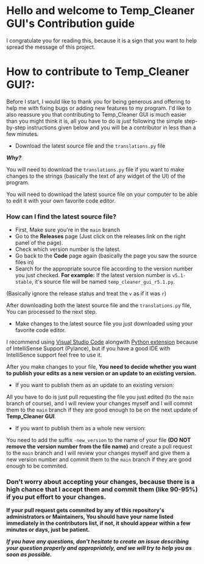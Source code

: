 # Hello and welcome to Temp_Cleaner GUI's Contribution guide
I congratulate you for reading this, because it is a sign that you want to help spread the message of this project.

# How to contribute to Temp_Cleaner GUI?:
Before I start, I would like to thank you for being generous and offering to help me with fixing bugs or adding new features to my program.
I'd like to also reassure you that contributing to Temp_Cleaner GUI is much easier than you might think it is, all you have to do is *just* following the simple step-by-step instructions given below and you will be a contributor in less than a few minutes.
* Download the latest source file and the `translations.py` file

***Why?***


You will need to download the `translations.py` file if you want to make changes to the strings (basically the text of any widget of the UI) of the program.


You will need to download the latest source file on your computer to be able to edit it with your own favorite code editor.

### How can I find the latest source file?

* First, Make sure you're in the `main` branch
* Go to the **Releases** page (Just click on the releases link on the right panel of the page).
* Check which version number is the latest.
* Go back to the **Code** page again (basically the page you saw the source files in)
* Search for the appropriate source file according to the version number you just checked.
**For example:** If the latest version number is `v5.1-stable`, it's source file will be named `temp_cleaner_gui_r5.1.py`.

(Basically ignore the release status and treat the `v` as if it was `r`)

After downloading both the latest source file and the `translations.py` file, You can processed to the next step.

* Make changes to the latest source file you just downloaded using your favorite code editor.

I recommend using [Visual Studio Code](https://code.visualstudio.com/) alongwith [Python extension](https://marketplace.visualstudio.com/items?itemName=ms-python.python) because of IntelliSense Support (Pylance), but if you have a good IDE with IntelliSence support feel free to use it.

After you make changes to your file, **You need to decide whether you want to publish your edits as a new version or an update to an existing version.**

* If you want to publish them as an update to an existing version:

All you have to do is just pull requesting the file you just edited (to the `main` branch of course), and I will review your changes myself and I will commit them to the `main` branch if they are good enough to be on the next update of **Temp_Cleaner GUI**.

* If you want to publish them as a whole new version:

You need to add the suffix `-new_version` to the name of your file **(DO NOT remove the version number from the file name)** and create a pull request to the `main` branch and I will review your changes myself and give them a new version number and commit them to the `main` branch if they are good enough to be commited.

### Don't worry about accepting your changes, because there is a high chance that I accept them and commit them (like 90-95%) if you put effort to your changes.

**If your pull request gets commited by any of this repository's administrators or Maintainers, You should have your name listed immediately in the contributors list, if not, it should appear within a few minutes or days, just be patient.**

***If you have any questions, don't hesitate to create an issue describing your question properly and appropriately, and we will try to help you as soon as possible.***
